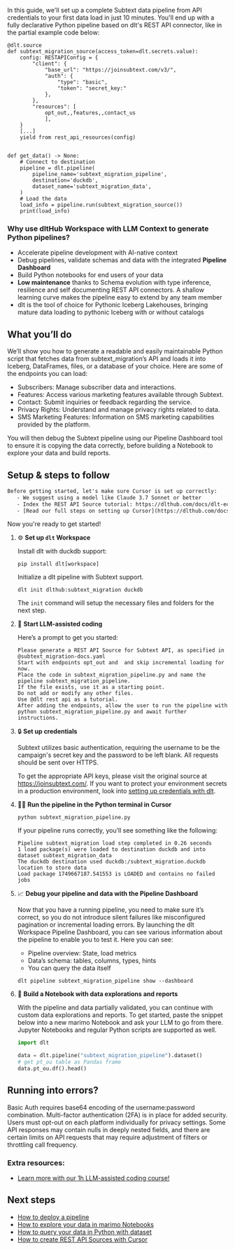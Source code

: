 In this guide, we'll set up a complete Subtext data pipeline from API credentials to your first data load in just 10 minutes. You'll end up with a fully declarative Python pipeline based on dlt's REST API connector, like in the partial example code below:

```python-outcome
@dlt.source
def subtext_migration_source(access_token=dlt.secrets.value):
    config: RESTAPIConfig = {
        "client": {
            "base_url": "https://joinsubtext.com/v3/",
            "auth": {
                "type": "basic",
                "token": "secret_key:"
            },
        },
        "resources": [
            opt_out,,features,,contact_us
            ],
    }
    [...]
    yield from rest_api_resources(config)


def get_data() -> None:
    # Connect to destination
    pipeline = dlt.pipeline(
        pipeline_name='subtext_migration_pipeline',
        destination='duckdb',
        dataset_name='subtext_migration_data', 
    )
    # Load the data
    load_info = pipeline.run(subtext_migration_source())
    print(load_info) 
```

### Why use dltHub Workspace with LLM Context to generate Python pipelines?

- Accelerate pipeline development with AI-native context
- Debug pipelines, validate schemas and data with the integrated **Pipeline Dashboard**
- Build Python notebooks for end users of your data
- **Low maintenance** thanks to Schema evolution with type inference, resilience and self documenting REST API connectors. A shallow learning curve makes the pipeline easy to extend by any team member
- dlt is the tool of choice for Pythonic Iceberg Lakehouses, bringing mature data loading to pythonic Iceberg with or without catalogs

## What you’ll do

We’ll show you how to generate a readable and easily maintainable Python script that fetches data from subtext_migration’s API and loads it into Iceberg, DataFrames, files, or a database of your choice. Here are some of the endpoints you can load:

- Subscribers: Manage subscriber data and interactions.
- Features: Access various marketing features available through Subtext.
- Contact: Submit inquiries or feedback regarding the service.
- Privacy Rights: Understand and manage privacy rights related to data.
- SMS Marketing Features: Information on SMS marketing capabilities provided by the platform.

You will then debug the Subtext pipeline using our Pipeline Dashboard tool to ensure it is copying the data correctly, before building a Notebook to explore your data and build reports.

## Setup & steps to follow

```default
Before getting started, let's make sure Cursor is set up correctly:
   - We suggest using a model like Claude 3.7 Sonnet or better
   - Index the REST API Source tutorial: https://dlthub.com/docs/dlt-ecosystem/verified-sources/rest_api/ and add it to context as **@dlt rest api**
   - [Read our full steps on setting up Cursor](https://dlthub.com/docs/dlt-ecosystem/llm-tooling/cursor-restapi#23-configuring-cursor-with-documentation)
```

Now you're ready to get started!

1. ⚙️ **Set up `dlt` Workspace**
    
    Install dlt with duckdb support:
    ```shell
    pip install dlt[workspace]
    ```

    Initialize a dlt pipeline with Subtext support.
    ```shell
    dlt init dlthub:subtext_migration duckdb
    ```

    The `init` command will setup the necessary files and folders for the next step.
    
2. 🤠 **Start LLM-assisted coding**
    
    Here’s a prompt to get you started:
    
    ```prompt
    Please generate a REST API Source for Subtext API, as specified in @subtext_migration-docs.yaml 
    Start with endpoints opt_out and  and skip incremental loading for now. 
    Place the code in subtext_migration_pipeline.py and name the pipeline subtext_migration_pipeline. 
    If the file exists, use it as a starting point. 
    Do not add or modify any other files. 
    Use @dlt rest api as a tutorial. 
    After adding the endpoints, allow the user to run the pipeline with python subtext_migration_pipeline.py and await further instructions.
    ```

    
3. 🔒 **Set up credentials** 
    
    Subtext utilizes basic authentication, requiring the username to be the campaign's secret key and the password to be left blank. All requests should be sent over HTTPS.
    
    To get the appropriate API keys, please visit the original source at https://joinsubtext.com/.
    If you want to protect your environment secrets in a production environment, look into [setting up credentials with dlt](https://dlthub.com/docs/walkthroughs/add_credentials).
    
4. 🏃‍♀️ **Run the pipeline in the Python terminal in Cursor**
    
    ```shell
    python subtext_migration_pipeline.py
    ```
    
    If your pipeline runs correctly, you’ll see something like the following:
    
    ```shell
    Pipeline subtext_migration load step completed in 0.26 seconds
    1 load package(s) were loaded to destination duckdb and into dataset subtext_migration_data
    The duckdb destination used duckdb:/subtext_migration.duckdb location to store data
    Load package 1749667187.541553 is LOADED and contains no failed jobs
    ```
    
5. 📈 **Debug your pipeline and data with the Pipeline Dashboard**

    Now that you have a running pipeline, you need to make sure it’s correct, so you do not introduce silent failures like misconfigured pagination or incremental loading errors. By launching the dlt Workspace Pipeline Dashboard, you can see various information about the pipeline to enable you to test it. Here you can see:
    - Pipeline overview: State, load metrics
    - Data’s schema: tables, columns, types, hints
    - You can query the data itself
    
    ```shell
    dlt pipeline subtext_migration_pipeline show --dashboard
    ```
    
6. 🐍 **Build a Notebook with data explorations and reports**

    With the pipeline and data partially validated, you can continue with custom data explorations and reports. To get started, paste the snippet below into a new marimo Notebook and ask your LLM to go from there. Jupyter Notebooks and regular Python scripts are supported as well.

    
    ```python
    import dlt

   data = dlt.pipeline("subtext_migration_pipeline").dataset()
   # get pt_ou table as Pandas frame
   data.pt_ou.df().head()
    ```

## Running into errors?

Basic Auth requires base64 encoding of the username:password combination. Multi-factor authentication (2FA) is in place for added security. Users must opt-out on each platform individually for privacy settings. Some API responses may contain nulls in deeply nested fields, and there are certain limits on API requests that may require adjustment of filters or throttling call frequency.

### Extra resources:

- [Learn more with our 1h LLM-assisted coding course!](https://www.youtube.com/watch?v=GGid70rnJuM)

## Next steps

- [How to deploy a pipeline](https://dlthub.com/docs/walkthroughs/deploy-a-pipeline)
- [How to explore your data in marimo Notebooks](https://dlthub.com/docs/general-usage/dataset-access/marimo)
- [How to query your data in Python with dataset](https://dlthub.com/docs/general-usage/dataset-access/dataset)
- [How to create REST API Sources with Cursor](https://dlthub.com/docs/dlt-ecosystem/llm-tooling/cursor-restapi)